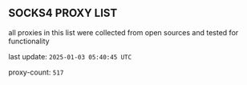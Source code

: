 ## SOCKS4 PROXY LIST

all proxies in this list were collected from open sources and tested for functionality

last update: `2025-01-03 05:40:45 UTC`

proxy-count: `517`
